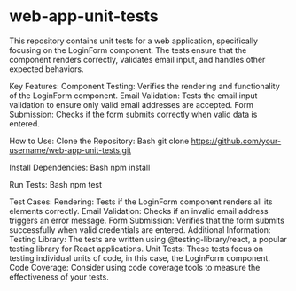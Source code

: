 # web-app-unit-tests

This repository contains unit tests for a web application, specifically focusing on the LoginForm component. The tests ensure that the component renders correctly, validates email input, and handles other expected behaviors.

Key Features:
Component Testing: Verifies the rendering and functionality of the LoginForm component.
Email Validation: Tests the email input validation to ensure only valid email addresses are accepted.
Form Submission: Checks if the form submits correctly when valid data is entered.

How to Use:
Clone the Repository:
Bash
git clone https://github.com/your-username/web-app-unit-tests.git
 

Install Dependencies:
Bash
npm install
 

Run Tests:
Bash
npm test
 

Test Cases:
Rendering: Tests if the LoginForm component renders all its elements correctly.
Email Validation: Checks if an invalid email address triggers an error message.
Form Submission: Verifies that the form submits successfully when valid credentials are entered.
Additional Information:
Testing Library: The tests are written using @testing-library/react, a popular testing library for React applications.
Unit Tests: These tests focus on testing individual units of code, in this case, the LoginForm component.
Code Coverage: Consider using code coverage tools to measure the effectiveness of your tests.
